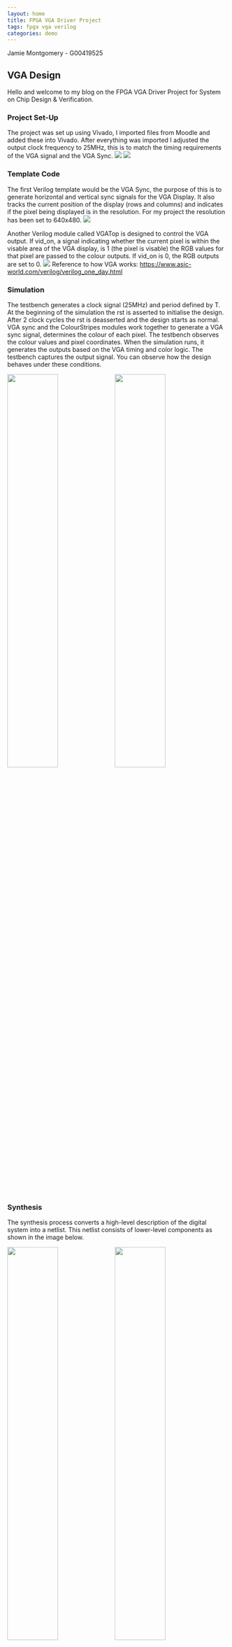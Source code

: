 ```yaml
---
layout: home
title: FPGA VGA Driver Project
tags: fpga vga verilog
categories: demo
---
```

Jamie Montgomery - G00419525
## **VGA Design**
Hello and welcome to my blog on the FPGA VGA Driver Project for System on Chip Design & Verification.
### **Project Set-Up**
The project was set up using Vivado, I imported files from Moodle and added these into Vivado. After everything was imported I adjusted the output clock frequency to 25MHz, this is to match the timing requirements of the VGA signal and the VGA Sync.
<img src="CLKFrequency.png">
<img src="SOCD_Project%20Summary.png">
### **Template Code**
The first Verilog template would be the VGA Sync, the purpose of this is to generate horizontal and vertical sync signals for the VGA Display. It also tracks the current position of the display (rows and columns) and indicates if the pixel being displayed is in the resolution. For my project the resolution has been set to 640x480. 
<img src="https://github.com/jamiemonty/SOCD_Project/blob/main/SOCD%20Project/VGA%20Sync.png">

Another Verilog module called VGATop is designed to control the VGA output. If vid_on, a signal indicating whether the current pixel is within the visable area of the VGA display, is 1 (the pixel is visable) the RGB values for that pixel are passed to the colour outputs. If vid_on is 0, the RGB outputs are set to 0.
<img src="https://github.com/jamiemonty/SOCD_Project/blob/main/SOCD%20Project/VGATop.png">
Reference to how VGA works: https://www.asic-world.com/verilog/verilog_one_day.html
### **Simulation**
The testbench generates a clock signal (25MHz) and period defined by T. At the beginning of the simulation the rst is asserted to initialise the design. After 2 clock cycles the rst is deasserted and the design starts as normal. VGA sync and the ColourStripes modules work together to generate a VGA sync signal, determines the colour of each pixel. The testbench observes the colour values and pixel coordinates. When the simulation runs, it generates the outputs based on the VGA timing and color logic. The testbench captures the output signal. You can observe how the design behaves under these conditions.
<p float="left">
  <img src="https://github.com/jamiemonty/SOCD_Project/blob/main/SOCD%20Project/ColourStripesSimulation.png" width="48%" />
  <img src="https://github.com/jamiemonty/SOCD_Project/blob/main/SOCD%20Project/Testbench%20explanation.png" width="48%" />
</p>

### ****Synthesis****
The synthesis process converts a high-level description of the digital system into a netlist. This netlist consists of lower-level components as shown in the image below. 
<p float="left">
  <img src="https://github.com/jamiemonty/SOCD_Project/blob/main/SOCD%20Project/VGA%20Synthesis%20Nets.png" width="48%" />
  <img src="https://github.com/jamiemonty/SOCD_Project/blob/main/SOCD%20Project/logic-gates.png" width="48%" />
</p>

### **Implementation**
The implementation process converts high level designs to a working hardware design that can be tested on the physical target. It involves placement, routing and timing analysis.
<img src="https://github.com/jamiemonty/SOCD_Project/blob/main/SOCD%20Project/schematic%20.png">
### **Demonstration**
<img src="https://github.com/jamiemonty/SOCD_Project/blob/main/SOCD%20Project/ColourStripes.jpg">
This is an image of the VGA Colour Stripes code woroking, I adapted the colourCycle testbench and VGA Top so the VGA Stripes would work.

## **My VGA Design Edit**
My design idea would be to integrate the colour cycle VGA with the colour stripes VGA and have these 11 colours iterate in a loop on the screen horizontally. This adaption could prove to be tough as the code will have to be closely analysed to know what parts of each VGA code to integrate.
Introduce your own design idea. Consider how complex/achievabble this might be or otherwise. Reference any research you do online (use hyperlinks).
### **Code Adaptation**
Briefly show how you changed the template code to display a different image. Demonstrate your understanding. Guideline: 1-2 short paragraphs.
### **Simulation**
Show how you simulated your own design. Are there any things to note? Demonstrate your understanding. Add a screenshot. Guideline: 1-2 short paragraphs.
### **Synthesis**
Describe the synthesis & implementation outputs for your design, are there any differences to that of the original design? Guideline 1-2 short paragraphs.
### **Demonstration**
If you get your own design working on the Basys3 board, take a picture! Guideline: 1-2 sentences.
